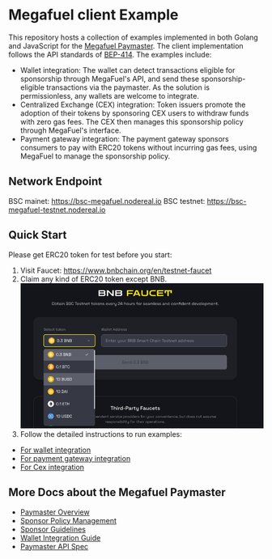 # Megafuel client Example

This repository hosts a collection of examples implemented in both Golang and JavaScript for the [Megafuel Paymaster](https://docs.nodereal.io/docs/megafuel-overview).
The client implementation follows the API standards of [BEP-414](https://github.com/bnb-chain/BEPs/blob/master/BEPs/BEP-414.md).
The examples include:

- Wallet integration: The wallet can detect transactions eligible for sponsorship through MegaFuel's API, 
and send these sponsorship-eligible transactions via the paymaster. As the solution is permissionless, any wallets are welcome
to integrate.
- Centralized Exchange (CEX) integration: Token issuers promote the adoption of their tokens by sponsoring CEX users 
to withdraw funds with zero gas fees. The CEX then manages this sponsorship policy through MegaFuel's interface.
- Payment gateway integration: The payment gateway sponsors consumers to pay with ERC20 tokens without incurring gas 
fees, using MegaFuel to manage the sponsorship policy.


## Network Endpoint
BSC mainet: https://bsc-megafuel.nodereal.io
BSC testnet: https://bsc-megafuel-testnet.nodereal.io

## Quick Start

Please get ERC20 token for test before you start:
1. Visit Faucet: https://www.bnbchain.org/en/testnet-faucet
2. Claim any kind of ERC20 token except BNB.
![image](./assets/img.png)
3. Follow the detailed instructions to run examples:

- [For wallet integration](./wallet-user/readme.md)
- [For payment gateway integration](./payment-gateway/readme.md)
- [For Cex integration](./cex/readme.md)

## More Docs about the Megafuel Paymaster
- [Paymaster Overview](https://docs.nodereal.io/docs/megafuel-overview)
- [Sponsor Policy Management](https://docs.nodereal.io/docs/megafuel-policy-management)
- [Sponsor Guidelines](https://docs.nodereal.io/docs/megafuel-sponsor-guidelines)
- [Wallet Integration Guide](https://docs.nodereal.io/docs/wallet-integration)
- [Paymaster API Spec](https://docs.nodereal.io/docs/megafuel-api)